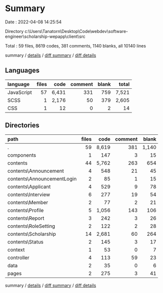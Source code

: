 # Summary

Date : 2022-04-08 14:25:54

Directory c:\Users\Tanatorn\Desktop\Code\webdev\software-engineer\scholarship-wepapp\client\src

Total : 59 files,  8619 codes, 381 comments, 1140 blanks, all 10140 lines

summary / [details](details.md) / [diff summary](diff.md) / [diff details](diff-details.md)

## Languages
| language | files | code | comment | blank | total |
| :--- | ---: | ---: | ---: | ---: | ---: |
| JavaScript | 57 | 6,431 | 331 | 759 | 7,521 |
| SCSS | 1 | 2,176 | 50 | 379 | 2,605 |
| CSS | 1 | 12 | 0 | 2 | 14 |

## Directories
| path | files | code | comment | blank | total |
| :--- | ---: | ---: | ---: | ---: | ---: |
| . | 59 | 8,619 | 381 | 1,140 | 10,140 |
| components | 1 | 147 | 3 | 15 | 165 |
| contents | 44 | 5,762 | 263 | 654 | 6,679 |
| contents\Announcement | 4 | 548 | 21 | 45 | 614 |
| contents\AnnouncementLogin | 2 | 85 | 1 | 15 | 101 |
| contents\Applicant | 4 | 529 | 9 | 78 | 616 |
| contents\Interview | 6 | 277 | 19 | 54 | 350 |
| contents\Member | 2 | 77 | 2 | 21 | 100 |
| contents\Profile | 5 | 1,056 | 143 | 106 | 1,305 |
| contents\Report | 3 | 242 | 3 | 26 | 271 |
| contents\RoleSetting | 2 | 122 | 2 | 28 | 152 |
| contents\Scholarship | 14 | 2,681 | 60 | 264 | 3,005 |
| contents\Status | 2 | 145 | 3 | 17 | 165 |
| context | 1 | 53 | 0 | 7 | 60 |
| controller | 4 | 113 | 59 | 23 | 195 |
| data | 2 | 35 | 0 | 6 | 41 |
| pages | 2 | 275 | 3 | 41 | 319 |

summary / [details](details.md) / [diff summary](diff.md) / [diff details](diff-details.md)